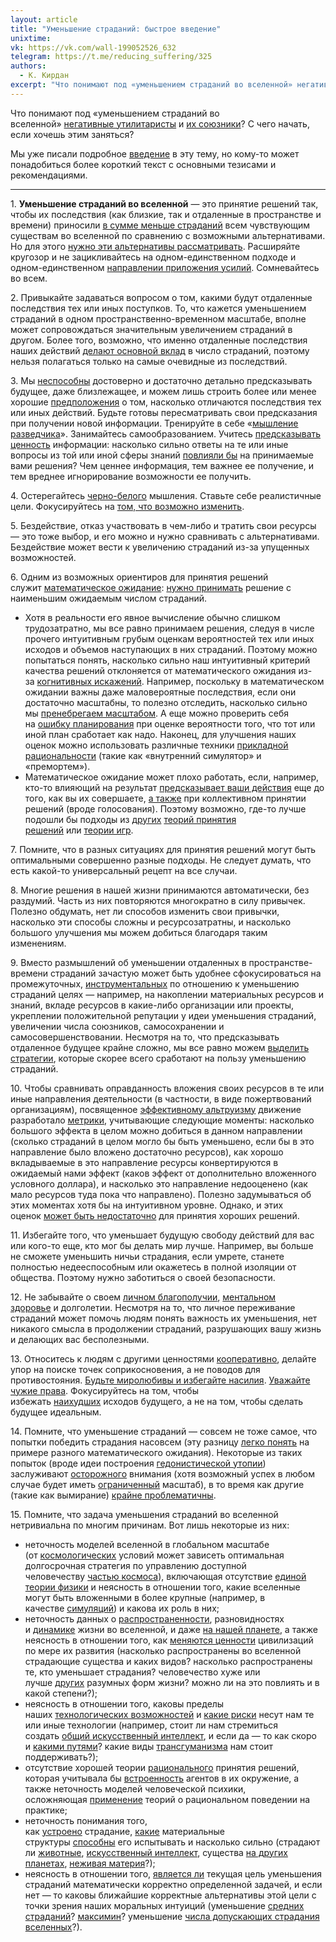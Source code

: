 ```yaml
---
layout: article
title: "Уменьшение страданий: быстрое введение"
unixtime: 
vk: https://vk.com/wall-199052526_632
telegram: https://t.me/reducing_suffering/325
authors:
  - К. Кирдан
excerpt: "Что понимают под «уменьшением страданий во вселенной» негативные утилитаристы и их союзники? С чего начать, если хочешь этим заняться? Мы уже писали подробное введение в эту тему, но кому-то может понадобиться более короткий текст с основными тезисами и рекомендациями."
---
```

Что понимают под «уменьшением страданий во вселенной» [негативные утилитаристы](71.html) и [их союзники](414.html)? С чего начать, если хочешь этим заняться?

Мы уже писали подробное [введение](546.html) в эту тему, но кому-то может понадобиться более короткий текст с основными тезисами и рекомендациями.

---

1\. **Уменьшение страданий во вселенной** — это принятие решений так, чтобы их последствия (как близкие, так и отдаленные в пространстве и времени) приносили [в сумме меньше страданий](568.html) всем чувствующим существам во вселенной по сравнению с возможными альтернативами. Но для этого [нужно эти альтернативы рассматривать](488.html). Расширяйте кругозор и не зацикливайтесь на одном-единственном подходе и одном-единственном [направлении приложения усилий](603.html). Сомневайтесь во всем.

2\. Привыкайте задаваться вопросом о том, какими будут отдаленные последствия тех или иных поступков. То, что кажется уменьшением страданий в одном пространственно-временном масштабе, вполне может сопровождаться значительным увеличением страданий в другом. Более того, возможно, что именно отдаленные последствия наших действий [делают основной вклад](https://forum.effectivealtruism.org/topics/longtermism) в число страданий, поэтому нельзя полагаться только на самые очевидные из последствий.

3\. Мы [неспособны](https://users.ox.ac.uk/~mert2255/papers/cluelessness.pdf) достоверно и достаточно детально предсказывать будущее, даже близлежащее, и можем лишь строить более или менее хорошие [предположения](361.html) о том, насколько отличаются последствия тех или иных действий. Будьте готовы пересматривать свои предсказания при получении новой информации. Тренируйте в себе «[мышление разведчика](https://users.livejournal.com/alaric-/598174.html)». Занимайтесь самообразованием. Учитесь [предсказывать ценность](https://ea-ru.org/articles/the-moral-value-of-information) информации: насколько сильно ответы на те или иные вопросы из той или иной сферы знаний [повлияли бы](https://forum.effectivealtruism.org/topics/crucial-consideration) на принимаемые вами решения? Чем ценнее информация, тем важнее ее получение, и тем вреднее игнорирование возможности ее получить.

4\. Остерегайтесь [черно-белого](https://vk.com/wall-178968945_464) мышления. Ставьте себе реалистичные цели. Фокусируйтесь на [том, что возможно изменить](597.html).

5\. Бездействие, отказ участвовать в чем-либо и тратить свои ресурсы — это тоже выбор, и его можно и нужно сравнивать с альтернативами. Бездействие может вести к увеличению страданий из-за упущенных возможностей.

6\. Одним из возможных ориентиров для принятия решений служит [математическое ожидание](https://ru.wikipedia.org/wiki/Математическое_ожидание): [нужно принимать](584.html) решение с наименьшим ожидаемым числом страданий.

- Хотя в реальности его явное вычисление обычно слишком трудозатратно, мы все равно принимаем решения, следуя в числе прочего интуитивным грубым оценкам вероятностей тех или иных исходов и объемов наступающих в них страданий. Поэтому можно попытаться понять, насколько сильно наш интуитивный критерий качества решений отклоняется от математического ожидания из-за [когнитивных искажений](359.html). Например, поскольку в математическом ожидании важны даже маловероятные последствия, если они достаточно масштабны, то полезно отследить, насколько сильно мы [пренебрегаем масштабом](143.html). А еще можно проверить себя на [ошибку планирования](https://lesswrong.ru/w/Ошибка_планирования) при оценке вероятности того, что тот или иной план сработает как надо. Наконец, для улучшения наших оценок можно использовать различные техники [прикладной рациональности](616.html) (такие как «внутренний симулятор» и «премортем»).
- Математическое ожидание может плохо работать, если, например, кто-то влияющий на результат [предсказывает ваши действия](https://lesswrong.ru/w/Парадокс_Ньюкома_сожалея_о_своей_рациональности) еще до того, как вы их совершаете, [а также](157.html) при коллективном принятии решений (вроде голосования). Поэтому возможно, где-то лучше подошли бы подходы из [других](https://casparoesterheld.com/a-comprehensive-list-of-decision-theories/) [теорий принятия решений](https://www.lesswrong.com/posts/zEWJBFFMvQ835nq6h/decision-theory-faq) или [теории игр](558.html).

7\. Помните, что в разных ситуациях для принятия решений могут быть оптимальными совершенно разные подходы. Не следует думать, что есть какой-то универсальный рецепт на все случаи.

8\. Многие решения в нашей жизни принимаются автоматически, без раздумий. Часть из них повторяются многократно в силу привычек. Полезно обдумать, нет ли способов изменить свои привычки, насколько эти способы сложны и ресурсозатратны, и насколько большого улучшения мы можем добиться благодаря таким изменениям.

9\. Вместо размышлений об уменьшении отдаленных в пространстве-времени страданий зачастую может быть удобнее сфокусироваться на промежуточных, [инструментальных](590.html) по отношению к уменьшению страданий целях — например, на накоплении материальных ресурсов и знаний, вкладе ресурсов в какие-либо организации или проекты, укреплении положительной репутации у идеи уменьшения страданий, увеличении числа союзников, самосохранении и самосовершенствовании. Несмотря на то, что предсказывать отдаленное будущее крайне сложно, мы все равно можем [выделить стратегии](588.html), которые скорее всего сработают на пользу уменьшению страданий.

10\. Чтобы сравнивать оправданность вложения своих ресурсов в те или иные направления деятельности (в частности, в виде пожертвований организациям), посвященное [эффективному альтруизму](78.html) движение разработало [метрики](https://forum.effectivealtruism.org/topics/itn-framework), учитывающие следующие моменты: насколько большого эффекта в целом можно добиться в данном направлении (сколько страданий в целом могло бы быть уменьшено, если бы в это направление было вложено достаточно ресурсов), как хорошо вкладываемые в это направление ресурсы конвертируются в ожидаемый нами эффект (каков эффект от дополнительно вложенного условного доллара), и насколько это направление недооценено (как мало ресурсов туда пока что направлено). Полезно задумываться об этих моментах хотя бы на интуитивном уровне. Однако, и этих оценок [может быть недостаточно](https://blog.givewell.org/2011/08/18/why-we-cant-take-expected-value-estimates-literally-even-when-theyre-unbiased/) для принятия хороших решений.

11\. Избегайте того, что уменьшает будущую свободу действий для вас или кого-то еще, кто мог бы делать мир лучше. Например, вы больше не сможете уменьшить ничьи страдания, если умрете, станете полностью недееспособным или окажетесь в полной изоляции от общества. Поэтому нужно заботиться о своей безопасности.

12\. Не забывайте о своем [личном благополучии](524.html), [ментальном здоровье](352.html) и долголетии. Несмотря на то, что личное переживание страданий может помочь людям понять важность их уменьшения, нет никакого смысла в продолжении страданий, разрушающих вашу жизнь и делающих вас бесполезными. 

13\. Относитесь к людям с другими ценностями [кооперативно](450.html), делайте упор на поиске точек соприкосновения, а не поводов для противостояния. [Будьте миролюбивы и избегайте насилия](https://forum.effectivealtruism.org/s/MBadsrYLmzLNmYjaj/p/JnHeeTGAohMFxNbGK). [Уважайте чужие права](https://lesswrong.ru/w/О_пользе_любезности_общин_и_цивилизации). Фокусируйтесь на том, чтобы избежать [наихудших](548.html) исходов будущего, а не на том, чтобы сделать будущее идеальным.

14\. Помните, что уменьшение страданий — совсем не тоже самое, что попытки победить страдания насовсем (эту разницу [легко понять](https://kkirdan.github.io/blog/b2.html) на примере разного математического ожидания). Некоторые из таких попыток (вроде идеи построения [гедонистической утопии](89.html)) заслуживают [осторожного](https://magnusvinding.com/2021/08/09/reasons-not-to-prioritize-the-abolitionist-project/) внимания (хотя возможный успех в любом случае будет иметь [ограниченный](566.html) масштаб), в то время как другие (такие как вымирание) [крайне проблематичны](https://forum.effectivealtruism.org/s/MBadsrYLmzLNmYjaj/p/JnHeeTGAohMFxNbGK).

15\. Помните, что задача уменьшения страданий во вселенной нетривиальна по многим причинам. Вот лишь некоторые из них:

- неточность моделей вселенной в глобальном масштабе (от [космологических](https://ru.wikipedia.org/wiki/Космология) условий может зависеть оптимальная долгосрочная стратегия по управлению доступной человечеству [частью космоса](https://ru.wikipedia.org/wiki/Объём_Хаббла)), включающая отсутствие [единой теории физики](https://ru.wikipedia.org/wiki/Теория_всего) и неясность в отношении того, какие вселенные могут быть вложенными в более крупные (например, в качестве [симуляций](536.html)) и какова их роль в них;
- неточность данных о [распространенности](406.html), разновидностях и [динамике](483.html) жизни во вселенной, и даже [на нашей планете](424.html), а также неясность в отношении того, как [меняются ценности](https://forum.effectivealtruism.org/s/wmqLbtMMraAv5Gyqn) цивилизаций по мере их развития (насколько распространены во вселенной страдающие существа и каких видов? насколько распространены те, кто уменьшает страдания? человечество хуже или лучше [других](483.html) разумных форм жизни? можно ли на это повлиять и в какой степени?);
- неясность в отношении того, каковы пределы наших [технологических возможностей](268.html) и [какие риски](562.html) несут нам те или иные технологии (например, стоит ли нам стремиться создать [общий искусственный интеллект](453.html), и если да — то как скоро и [какими путями](https://arbital-ru.github.io/explore/ai_alignment)? какие виды [трансгуманизма](171.html) нам стоит поддерживать?);
- отсутствие хорошей теории [рационального](https://lesswrong.ru/w/Что_такое_рациональность) принятия решений, которая учитывала бы [встроенность](https://lesswrong.ru/w/Встроенная_агентность) агентов в их окружение, а также неточность моделей человеческой психики, осложняющая [применение](410.html) теорий о рациональном поведении на практике;
- неточность понимания того, как [устроено](433.html) страдание, [какие](494.html) материальные структуры [способны](383.html) его испытывать и насколько сильно (страдают ли [животные](481.html), [искусственный интеллект](456.html), существа [на других планетах](391.html), [неживая материя](185.html)?);
- неясность в отношении того, [является ли](https://forum.effectivealtruism.org/posts/CeeeLu9PoDzcaSfsC/on-infinite-ethics) текущая цель уменьшения страданий математически корректно определенной задачей, и если нет — то каковы ближайшие корректные альтернативы этой цели с точки зрения наших моральных интуиций (уменьшение [средних страданий](https://en.wikipedia.org/wiki/Average_and_total_utilitarianism)? [максимин](https://link.springer.com/chapter/10.1007/978-3-030-54161-3_345)? уменьшение [числа допускающих страдания вселенных](https://magnusvinding.com/2017/12/01/suffering-infinity-and-universe-anti-natalism/)?).
